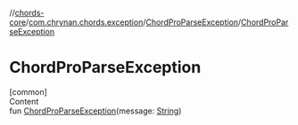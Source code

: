 //[chords-core](../../../index.md)/[com.chrynan.chords.exception](../index.md)/[ChordProParseException](index.md)/[ChordProParseException](-chord-pro-parse-exception.md)



# ChordProParseException  
[common]  
Content  
fun [ChordProParseException](-chord-pro-parse-exception.md)(message: [String](https://kotlinlang.org/api/latest/jvm/stdlib/kotlin/-string/index.html))  



